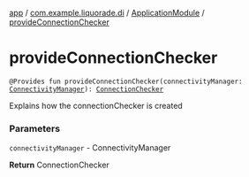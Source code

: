 [app](../../index.md) / [com.example.liquorade.di](../index.md) / [ApplicationModule](index.md) / [provideConnectionChecker](./provide-connection-checker.md)

# provideConnectionChecker

`@Provides fun provideConnectionChecker(connectivityManager: `[`ConnectivityManager`](https://developer.android.com/reference/android/net/ConnectivityManager.html)`): `[`ConnectionChecker`](../../com.example.liquorade.network/-connection-checker/index.md)

Explains how the connectionChecker is created

### Parameters

`connectivityManager` - ConnectivityManager

**Return**
ConnectionChecker

